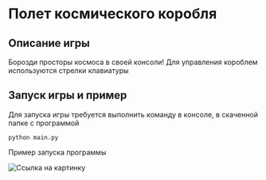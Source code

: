 # Полет космического коробля
## Описание игры
Борозди просторы космоса в своей консоли!
Для управления короблем используются стрелки клавиатуры

## Запуск игры и пример
Для запуска игры требуется выполнить команду в консоле, в скаченной папке с программой
```
python main.py
```
Пример запуска программы

![Ссылка на картинку](https://drive.google.com/file/d/1ZpEpBncvd09m4UvOA6gpKViq2THuTMFZ/view?usp=sharing)

